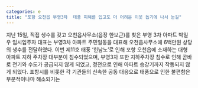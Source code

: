 ```yaml
---
categories: e
title: "포항 오천읍 부영3차  태풍 피해를 입고도 더 어려운 이웃 돕기에 나서 눈길"
---
```

지난 15일, 직접 생수를 갖고 오천읍사무소(읍장 한보근)를 찾은 부영 3차 아파트 박일우 임시입주자 대표는 부영3차 아파트 주민일동을 대표해 오천읍사무소에 6백만원 상당의 생수를 전달하였다. 이번 제11호 태풍 ‘힌남노’로 인해 포항 오천읍에 소재하는 대형 아파트 지하 주차장 대부분이 침수되었으며, 부영3차 또한 지하주차장 침수로 인해 곧바로 전기와 수도가 공급되지 않게 되었고, 정전으로 인해 아파트 승강기까지 작동되지 않게 되었다. 포항시를 비롯한 각 기관들의 신속한 공동 대응으로 태풍으로 인한 불편함은 부분적이나마 해소되기는